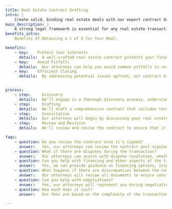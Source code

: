 ```yaml
---
title: Real Estate Contract Drafting
intro: |
    Create solid, binding real estate deals with our expert contract drafting!
main_description: |
    A strong legal framework is essential for any real estate transaction. Our comprehensive drafting services ensure your agreements are tailored to protect your interests and achieve your business objectives.
benefits_intro:
    Benefits of Obtaining a C of O for Your Real;

benefits:
    - key:    Protect Your Interests
      details:  A well-crafted real estate contract protects your financial investment, ensures that all terms are agreed upon, and minimizes the risk of disputes.
    - key:    Avoid Pitfalls
      details:  Our attorneys can help you avoid common pitfalls in real estate transactions, such as non-disclosure, hidden defects, or inadequate financing.
    - key:    Efficient Closing
      details:  By addressing potential issues upfront, our contract drafting services can help streamline the closing process, saving you time and hassle.


process:
    - step:     Discovery
      details:  We’ll engage in a thorough discovery process, understanding your transaction and the needs and objectives of all parties involved.
    - step:     Drafting
      details:  We’ll draft a comprehensive contract that includes terms for purchase price, financing, closing date, inspections, and contingencies, among others.
    - step:     Consultation
      details:  Our attorneys will begin by discussing your real estate transaction, including the parties involved, the property, and the terms of the agreement.
    - step:     Review and Revision
      details:  We'll review and revise the contract to ensure that it complies with all applicable laws and regulations, while addressing your concerns and preferences.

faqs:
    - question: Do you review the contract once it's signed?
      answer:   Yes, our attorneys can review the contract post-signing to ensure that all conditions are met and the agreement is enforceable.
    - question: What if there are disputes during the transaction?
      answer:   Our attorneys can assist with dispute resolution, whether through negotiation, mediation, or litigation if necessary.
    - question: Can you help with financing and other aspects of the transaction?
      answer:   Yes, we can provide guidance on financing options, inspections, title issues, and other aspects of the real estate transaction.
    - question: What happens if there are discrepancies between the contract and the property documents?
      answer:   Our attorneys will review all documents to ensure consistency and compliance.
    - question: Can you help with negotiations?
      answer:   Yes, our attorneys will represent you during negotiations, ensuring that your interests are protected and the agreement is fair and equitable.
    - question: How much does it cost?
      answer:   Our fees are based on the complexity of the transaction and the extent of our services. We offer competitive pricing and transparency in our billing.

---
```

